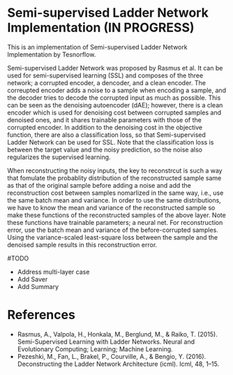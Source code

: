 # Semi-supervised Ladder Network Implementation (IN PROGRESS)

This is an implementation of Semi-supervised Ladder Network Implementation by Tesnorflow.

Semi-supervised Ladder Network was proposed by Rasmus et al. It can be used for semi-supervised learning (SSL) and composes of the three network; a corrupted encoder, a dencoder, and a clean encoder. The correupted encoder adds a noise to a sample when encoding a sample, and the decoder tries to decode the corrupted input as much as possible. This can be seen as the denoising autoencoder (dAE); however, there is a clean encoder which is used for denoising cost between corrupted samples and denoised ones, and it shares trainable parameters with those of the corrupted encoder. In addition to the denoising cost in the objective function, there are also a classification loss, so that Semi-supervised Ladder Network can be used for SSL. Note that the classification loss is between the target value and the noisy prediction, so the noise also regularizes the supervised learning. 

When reconstructing the noisy inputs, the key to reconstrcut is such a way that fomulate the probablity distribution of the reconstructed sample same as that of the original sample before adding a noise and add the reconstruction cost between samples nomarlized in the same way, i.e., use the same batch mean and variance. In order to use the same distributions, we have to know the mean and variance of the reconstructed sample so make these functions of the reconstructed samples of the above layer. Note these functions have trainable parameters; a neural net. For reconstruction error, use the batch mean and variance of the before-corrupted samples. Using the variance-scaled least-square loss between the sample and the denoised sample results in this reconstruction error.

#TODO
- Address multi-layer case
- Add Saver
- Add Summary

# References
- Rasmus, A., Valpola, H., Honkala, M., Berglund, M., & Raiko, T. (2015). Semi-Supervised Learning with Ladder Networks. Neural and Evolutionary Computing; Learning; Machine Learning.
- Pezeshki, M., Fan, L., Brakel, P., Courville, A., & Bengio, Y. (2016). Deconstructing the Ladder Network Architecture (icml). Icml, 48, 1–15.

